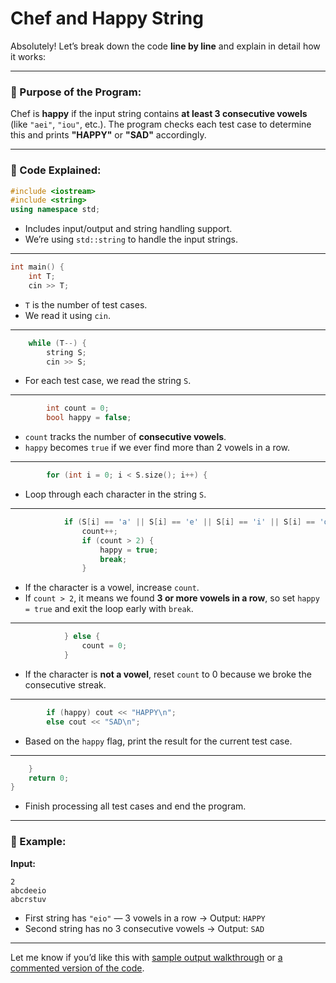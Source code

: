 ﻿# Chef and Happy String


Absolutely! Let’s break down the code **line by line** and explain in detail how it works:

---

### 🔢 Purpose of the Program:

Chef is **happy** if the input string contains **at least 3 consecutive vowels** (like `"aei"`, `"iou"`, etc.). The program checks each test case to determine this and prints **"HAPPY"** or **"SAD"** accordingly.

---

### 🧱 Code Explained:

```cpp
#include <iostream>
#include <string>
using namespace std;
```

* Includes input/output and string handling support.
* We’re using `std::string` to handle the input strings.

---

```cpp
int main() {
    int T;
    cin >> T;
```

* `T` is the number of test cases.
* We read it using `cin`.

---

```cpp
    while (T--) {
        string S;
        cin >> S;
```

* For each test case, we read the string `S`.

---

```cpp
        int count = 0;
        bool happy = false;
```

* `count` tracks the number of **consecutive vowels**.
* `happy` becomes `true` if we ever find more than 2 vowels in a row.

---

```cpp
        for (int i = 0; i < S.size(); i++) {
```

* Loop through each character in the string `S`.

---

```cpp
            if (S[i] == 'a' || S[i] == 'e' || S[i] == 'i' || S[i] == 'o' || S[i] == 'u') {
                count++;
                if (count > 2) {
                    happy = true;
                    break;
                }
```

* If the character is a vowel, increase `count`.
* If `count > 2`, it means we found **3 or more vowels in a row**, so set `happy = true` and exit the loop early with `break`.

---

```cpp
            } else {
                count = 0;
            }
```

* If the character is **not a vowel**, reset `count` to 0 because we broke the consecutive streak.

---

```cpp
        if (happy) cout << "HAPPY\n";
        else cout << "SAD\n";
```

* Based on the `happy` flag, print the result for the current test case.

---

```cpp
    }
    return 0;
}
```

* Finish processing all test cases and end the program.

---

### 📌 Example:

**Input:**

```
2
abcdeeio
abcrstuv
```

* First string has `"eio"` — 3 vowels in a row → Output: `HAPPY`
* Second string has no 3 consecutive vowels → Output: `SAD`

---

Let me know if you’d like this with [sample output walkthrough](f) or [a commented version of the code](f).
